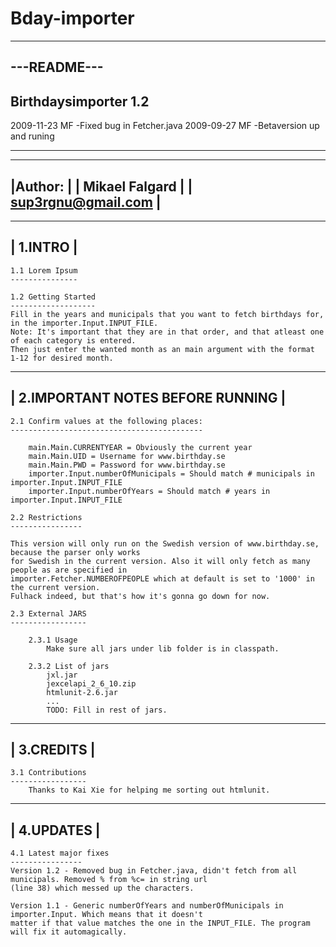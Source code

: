 Bday-importer
=============

------------
---README---
------------

Birthdaysimporter 1.2
---------------------
2009-11-23 MF
  -Fixed bug in Fetcher.java 
2009-09-27 MF
	-Betaversion up and runing
________________________________

----------------------
|Author:             |
| Mikael Falgard     |
| sup3rgnu@gmail.com |
----------------------
-----------
| 1.INTRO |
-----------
	1.1 Lorem Ipsum
	---------------	

	1.2 Getting Started
	-------------------
	Fill in the years and municipals that you want to fetch birthdays for, in the importer.Input.INPUT_FILE. 
	Note: It's important that they are in that order, and that atleast one of each category is entered. 
	Then just enter the wanted month as an main argument with the format 1-12 for desired month. 

------------------------------------
| 2.IMPORTANT NOTES BEFORE RUNNING |
------------------------------------

	2.1 Confirm values at the following places:
	-------------------------------------------

		main.Main.CURRENTYEAR = Obviously the current year
		main.Main.UID = Username for www.birthday.se
		main.Main.PWD = Password for www.birthday.se
		importer.Input.numberOfMunicipals = Should match # municipals in importer.Input.INPUT_FILE
		importer.Input.numberOfYears = Should match # years in importer.Input.INPUT_FILE

	2.2 Restrictions
	----------------

	This version will only run on the Swedish version of www.birthday.se, because the parser only works 
	for Swedish in the current version. Also it will only fetch as many people as are specified in 
	importer.Fetcher.NUMBEROFPEOPLE which at default is set to '1000' in the current version. 
	Fulhack indeed, but that's how it's gonna go down for now. 

	2.3 External JARS
	-----------------

		2.3.1 Usage
			Make sure all jars under lib folder is in classpath. 
			
		2.3.2 List of jars
			jxl.jar
			jexcelapi_2_6_10.zip
			htmlunit-2.6.jar
			...
			TODO: Fill in rest of jars. 
-------------
| 3.CREDITS |
-------------

	3.1 Contributions
	-----------------
		Thanks to Kai Xie for helping me sorting out htmlunit.
-------------
| 4.UPDATES |
-------------

	4.1 Latest major fixes 
	----------------
	Version 1.2 - Removed bug in Fetcher.java, didn't fetch from all municipals. Removed % from %c= in string url 
	(line 38) which messed up the characters.

	Version 1.1 - Generic numberOfYears and numberOfMunicipals in importer.Input. Which means that it doesn't 
	matter if that value matches the one in the INPUT_FILE. The program will fix it automagically.
	
